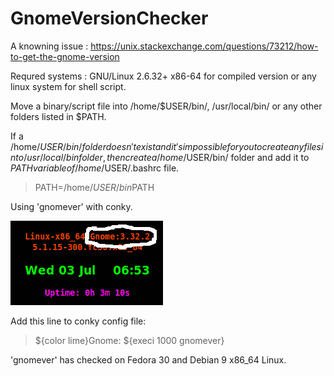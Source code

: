 # GnomeVersionChecker

A knowning issue : 
https://unix.stackexchange.com/questions/73212/how-to-get-the-gnome-version

Requred systems : GNU/Linux 2.6.32+ x86-64 for compiled version 
or any linux system for shell script.

Move a binary/script file into /home/$USER/bin/, /usr/local/bin/ 
or any other folders listed in $PATH.

If a /home/$USER/bin/ folder doesn't exist and it's impossible for you 
to create any files into /usr/local/bin folder, then create a
/home/$USER/bin/ folder and add it to $PATH variable of /home/$USER/.bashrc file.

> PATH=/home/$USER/bin$PATH


Using 'gnomever' with conky.

![Conky Header](conky_header.png)


Add this line to conky config file:

> ${color lime}Gnome: ${execi 1000 gnomever}

'gnomever' has checked on Fedora 30 and Debian 9 x86_64 Linux.



